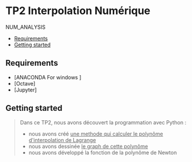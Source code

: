 # TP2 Interpolation Numérique 
 NUM_ANALYSIS
<!--<a href="https://mybinder.org/v2/gh/islem-go/NUM_ANALYSIS/main"><img src="1044426.png" alt="HTML tutorial" style="width:15px;height:15px;"></a>-->

<!-- START doctoc generated TOC please keep comment here to allow auto update -->
<!-- DON'T EDIT THIS SECTION, INSTEAD RE-RUN doctoc TO UPDATE -->


- [Requirements](#requirements)
- [Getting started](#getting-started)




<!-- END doctoc generated TOC please keep comment here to allow auto update -->

## Requirements

* [ANACONDA For windows ]
* [Octave]
* [Jupyter]

## Getting started 
> Dans ce TP2,  nous avons découvert la programmation avec Python :
> <ul>
><li> nous avons créé <u>une methode qui calculer le polynôme d'interpolation de Lagrange</u>
><li> nous avons dessinée <u>le graph de cette polynôme</u>
><li> nous avons développé la fonction de la polynôme de Newton
</ul>






